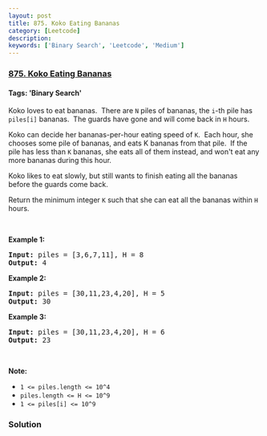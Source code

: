 ```yaml
---
layout: post
title: 875. Koko Eating Bananas
category: [Leetcode]
description: 
keywords: ['Binary Search', 'Leetcode', 'Medium']
---
```

### [875. Koko Eating Bananas](https://leetcode.com/problems/koko-eating-bananas)

#### Tags: 'Binary Search'

<div class="content__u3I1 question-content__JfgR"><div><p>Koko loves to eat bananas.  There are <code>N</code> piles of bananas, the <code>i</code>-th pile has <code>piles[i]</code> bananas.  The guards have gone and will come back in <code>H</code> hours.</p>
<p>Koko can decide her bananas-per-hour eating speed of <code>K</code>.  Each hour, she chooses some pile of bananas, and eats K bananas from that pile.  If the pile has less than <code>K</code> bananas, she eats all of them instead, and won't eat any more bananas during this hour.</p>
<p>Koko likes to eat slowly, but still wants to finish eating all the bananas before the guards come back.</p>
<p>Return the minimum integer <code>K</code> such that she can eat all the bananas within <code>H</code> hours.</p>
<p> </p>
<ul>
</ul>
<div>
<p><strong>Example 1:</strong></p>
<pre><strong>Input: </strong>piles = <span id="example-input-1-1">[3,6,7,11]</span>, H = <span id="example-input-1-2">8</span>
<strong>Output: </strong><span id="example-output-1">4</span>
</pre>
<div>
<p><strong>Example 2:</strong></p>
<pre><strong>Input: </strong>piles = <span id="example-input-2-1">[30,11,23,4,20]</span>, H = <span id="example-input-2-2">5</span>
<strong>Output: </strong><span id="example-output-2">30</span>
</pre>
<div>
<p><strong>Example 3:</strong></p>
<pre><strong>Input: </strong>piles = <span id="example-input-3-1">[30,11,23,4,20]</span>, H = <span id="example-input-3-2">6</span>
<strong>Output: </strong><span id="example-output-3">23</span>
</pre>
<p> </p>
<p><strong>Note:</strong></p>
<ul>
<li><code>1 &lt;= piles.length &lt;= 10^4</code></li>
<li><code>piles.length &lt;= H &lt;= 10^9</code></li>
<li><code>1 &lt;= piles[i] &lt;= 10^9</code></li>
</ul>
</div>
</div>
</div>
</div></div>

### Solution
